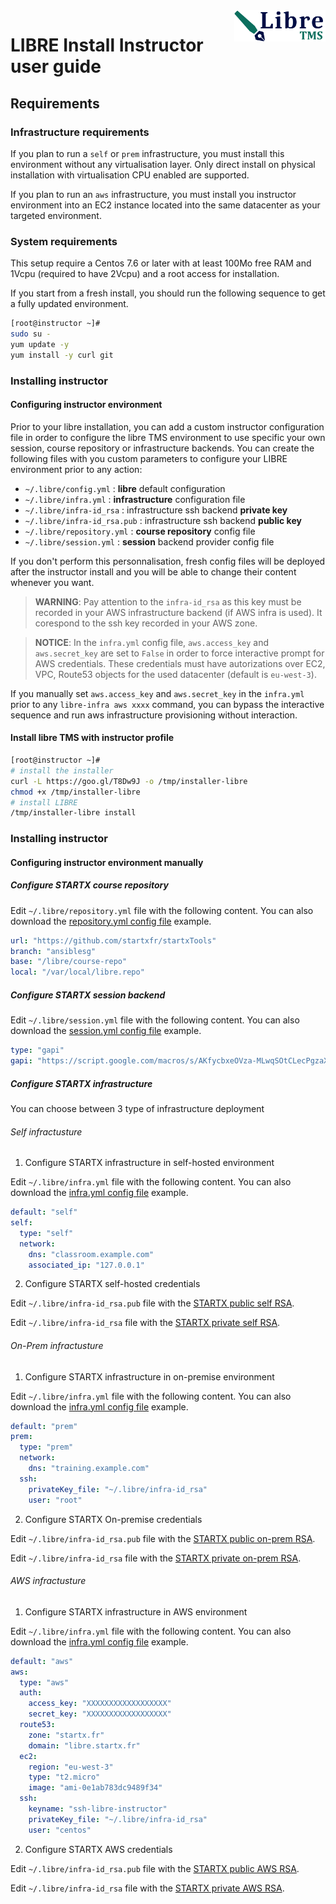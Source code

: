 <img align="right" height="50" src="https://raw.githubusercontent.com/startxfr/libre/dev/docs/assets/logo.svg?sanitize=true">

# LIBRE Install Instructor user guide

## Requirements

### Infrastructure requirements

If you plan to run a `self` or `prem` infrastructure, you must install this 
environment without any virtualisation layer. Only direct install on physical 
installation with virtualisation CPU enabled are supported.

If you plan to run an `aws` infrastructure, you must install you instructor
environment into an EC2 instance located into the same datacenter as your
targeted environment.

### System requirements

This setup require a Centos 7.6 or later with at least 100Mo free RAM and 1Vcpu
(required to have 2Vcpu) and a root access for installation.

If you start from a fresh install, you should run the following sequence to get 
a fully updated environment.

```bash
[root@instructor ~]# 
sudo su -
yum update -y
yum install -y curl git
```

### Installing instructor

#### Configuring instructor environment

Prior to your libre installation, you can add a custom instructor configuration
file in order to configure the libre TMS environment to use specific 
your own session, course repository or infrastructure backends.
You can create the following files with you custom parameters to 
configure your LIBRE environment prior to any action:
- `~/.libre/config.yml` : **libre** default configuration
- `~/.libre/infra.yml` : **infrastructure** configuration file
- `~/.libre/infra-id_rsa` : infrastructure ssh backend **private key**
- `~/.libre/infra-id_rsa.pub` : infrastructure ssh backend **public key**
- `~/.libre/repository.yml` : **course repository** config file
- `~/.libre/session.yml` : **session** backend provider config file

If you don't perform this personnalisation, fresh config files will be deployed 
after the instructor install and you will be able to change their content whenever you want. 

> **WARNING**:  Pay attention to the `infra-id_rsa` as this key must be recorded 
  in your AWS infrastructure backend (if AWS infra is used). 
  It corespond to the ssh key recorded in your AWS zone.

> **NOTICE**: In the `infra.yml` config file, `aws.access_key` and
  `aws.secret_key` are set to `False` in order to force interactive prompt 
  for AWS credentials.
  These credentials must have autorizations over EC2, VPC, Route53 objects
  for the used datacenter (default is `eu-west-3`).

  If you manually set `aws.access_key` and `aws.secret_key` in the `infra.yml` 
  prior to any `libre-infra aws xxxx` command, you can bypass the interactive 
  sequence and run aws infrastructure provisioning without interaction.

#### Install libre TMS with instructor profile

```bash
[root@instructor ~]# 
# install the installer
curl -L https://goo.gl/T8Dw9J -o /tmp/installer-libre
chmod +x /tmp/installer-libre
# install LIBRE
/tmp/installer-libre install
```

### Installing instructor

#### Configuring instructor environment manually

##### Configure STARTX course repository

Edit `~/.libre/repository.yml` file with the following content. 
You can also download the [repository.yml config file](./config/repository.yml) example.

```yaml
url: "https://github.com/startxfr/startxTools"
branch: "ansiblesg"
base: "/libre/course-repo"
local: "/var/local/libre.repo"
```

##### Configure STARTX session backend

Edit `~/.libre/session.yml` file with the following content. You can also download the [session.yml config file](./config/session.yml) example.

```yaml
type: "gapi"
gapi: "https://script.google.com/macros/s/AKfycbxeOVza-MLwqSOtCLecPgzaXA-kUngoTdpbGyGJeObl9TyeSw8/exec"
```

##### Configure STARTX infrastructure

You can choose between 3 type of infrastructure deployment

###### Self infractusture

1. Configure STARTX infrastructure in self-hosted environment

Edit `~/.libre/infra.yml` file with the following content. You can also download the [infra.yml config file](./config/infra.yml) example.

```yaml
default: "self"
self:
  type: "self"
  network:
    dns: "classroom.example.com"
    associated_ip: "127.0.0.1"
```

2. Configure STARTX self-hosted credentials

Edit `~/.libre/infra-id_rsa.pub` file with the [STARTX public self RSA](./config/infra-id_rsa.pub).

Edit `~/.libre/infra-id_rsa` file with the [STARTX private self RSA](./config/infra-id_rsa).


###### On-Prem infractusture

1. Configure STARTX infrastructure in on-premise environment

Edit `~/.libre/infra.yml` file with the following content. You can also download the [infra.yml config file](./config/infra.yml) example.

```yaml
default: "prem"
prem:
  type: "prem"
  network:
    dns: "training.example.com"
  ssh:
    privateKey_file: "~/.libre/infra-id_rsa"
    user: "root"
```

2. Configure STARTX On-premise credentials

Edit `~/.libre/infra-id_rsa.pub` file with the [STARTX public on-prem RSA](./config/infra-id_rsa.pub).

Edit `~/.libre/infra-id_rsa` file with the [STARTX private on-prem RSA](./config/infra-id_rsa).


###### AWS infractusture

1. Configure STARTX infrastructure in AWS environment

Edit `~/.libre/infra.yml` file with the following content. You can also download the [infra.yml config file](./config/infra.yml) example.

```yaml
default: "aws"
aws:
  type: "aws"
  auth:
    access_key: "XXXXXXXXXXXXXXXXXX"
    secret_key: "XXXXXXXXXXXXXXXXXX"
  route53:
    zone: "startx.fr"
    domain: "libre.startx.fr"
  ec2:
    region: "eu-west-3"
    type: "t2.micro"
    image: "ami-0e1ab783dc9489f34"
  ssh:
    keyname: "ssh-libre-instructor"
    privateKey_file: "~/.libre/infra-id_rsa"
    user: "centos"
```

2. Configure STARTX AWS credentials

Edit `~/.libre/infra-id_rsa.pub` file with the [STARTX public AWS RSA](./config/infra-id_rsa.pub).

Edit `~/.libre/infra-id_rsa` file with the [STARTX private AWS RSA](./config/infra-id_rsa).
